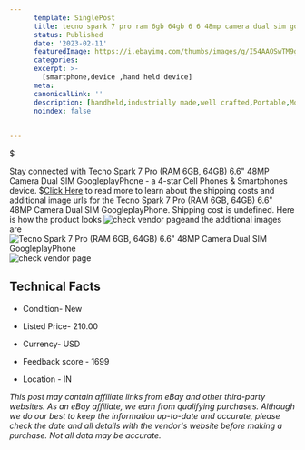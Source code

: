 ```yaml
---
      template: SinglePost
      title: tecno spark 7 pro ram 6gb 64gb 6 6 48mp camera dual sim googleplayphone
      status: Published
      date: '2023-02-11'
      featuredImage: https://i.ebayimg.com/thumbs/images/g/I54AAOSwTM9gs3Xp/s-l225.jpg
      categories: 
      excerpt: >-
        [smartphone,device ,hand held device]
      meta:
      canonicalLink: ''
      description: [handheld,industrially made,well crafted,Portable,Mobile,Compact,Convenient,Lightweight,Maneuverable,Man-portable,Miniature,Carriable,Hand-held,Light,Holdable,Transportable,Mobile device,Pocket-sized,On-the-go,Wireless,Cordless,Compact size,Convenient size, smartphone,device ,hand held device]
      noindex: false
      
        
---
```

$

Stay connected with Tecno Spark 7 Pro (RAM 6GB, 64GB) 6.6"   48MP Camera Dual SIM GoogleplayPhone - a 4-star Cell Phones & Smartphones device.
$[Click Here](https://www.ebay.com/itm/174786315048?hash=item28b2138328%3Ag%3AI54AAOSwTM9gs3Xp&mkevt=1&mkcid=1&mkrid=711-53200-19255-0&campid=%253CePNCampaignId%253E&customid=%253CreferenceId%253E&toolid=10049) to read more to learn about the shipping costs and additional image urls for the Tecno Spark 7 Pro (RAM 6GB, 64GB) 6.6"   48MP Camera Dual SIM GoogleplayPhone. Shipping cost is undefined. Here is how the product looks ![check vendor page](https://i.ebayimg.com/thumbs/images/g/I54AAOSwTM9gs3Xp/s-l225.jpg)and the additional images are![Tecno Spark 7 Pro (RAM 6GB, 64GB) 6.6"   48MP Camera Dual SIM GoogleplayPhone](https://i.ebayimg.com/images/g/I54AAOSwTM9gs3Xp/s-l1600.jpg)![check vendor page](https://origin-galleryplus.ebayimg.com/ws/web/174786315048_2_0_1/225x225.jpg,https://origin-galleryplus.ebayimg.com/ws/web/174786315048_3_0_1/225x225.jpg,https://origin-galleryplus.ebayimg.com/ws/web/174786315048_4_0_1/225x225.jpg,https://origin-galleryplus.ebayimg.com/ws/web/174786315048_5_0_1/225x225.jpg,https://origin-galleryplus.ebayimg.com/ws/web/174786315048_6_0_1/225x225.jpg,https://origin-galleryplus.ebayimg.com/ws/web/174786315048_7_0_1/225x225.jpg,https://origin-galleryplus.ebayimg.com/ws/web/174786315048_8_0_1/225x225.jpg,https://origin-galleryplus.ebayimg.com/ws/web/174786315048_9_0_1/225x225.jpg,https://origin-galleryplus.ebayimg.com/ws/web/174786315048_10_0_1/225x225.jpg)



 ## Technical Facts 



     
      

 - Condition- New 


      

 - Listed Price- 210.00 


      

 - Currency- USD 


      

 - Feedback score - 1699 


      

 - Location - IN 


      
      

 *_This post may contain affiliate links from eBay and other third-party websites. As an eBay affiliate, we earn from qualifying purchases. Although we do our best to keep the information up-to-date and accurate, please check the date and all details with the vendor's website before making a purchase. Not all data may be accurate._*






